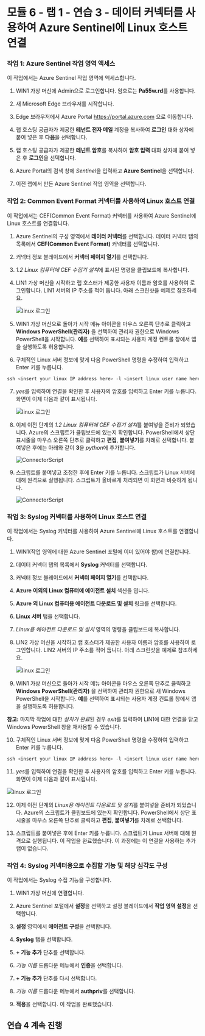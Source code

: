 ﻿# 모듈 6 - 랩 1 - 연습 3 - 데이터 커넥터를 사용하여 Azure Sentinel에 Linux 호스트 연결

### 작업 1: Azure Sentinel 작업 영역 액세스

이 작업에서는 Azure Sentinel 작업 영역에 액세스합니다.

1. WIN1 가상 머신에 Admin으로 로그인합니다. 암호로는 **Pa55w.rd**를 사용합니다.  

2. 새 Microsoft Edge 브라우저를 시작합니다.

3. Edge 브라우저에서 Azure Portal https://portal.azure.com 으로 이동합니다.

4. 랩 호스팅 공급자가 제공한 **테넌트 전자 메일** 계정을 복사하여 **로그인** 대화 상자에 붙여 넣은 후 **다음**을 선택합니다.

5. 랩 호스팅 공급자가 제공한 **테넌트 암호**를 복사하여 **암호 입력** 대화 상자에 붙여 넣은 후 **로그인**을 선택합니다.

6. Azure Portal의 검색 창에 *Sentinel*을 입력하고 **Azure Sentinel**을 선택합니다.

7. 이전 랩에서 만든 Azure Sentinel 작업 영역을 선택합니다.

### 작업 2: Common Event Format 커넥터를 사용하여 Linux 호스트 연결

이 작업에서는 CEF(Common Event Format) 커넥터를 사용하여 Azure Sentinel에 Linux 호스트를 연결합니다.

1. Azure Sentinel의 구성 영역에서 **데이터 커넥터**를 선택합니다.  데이터 커넥터 탭의 목록에서 **CEF(Common Event Format)** 커넥터를 선택합니다.

2. 커넥터 정보 블레이드에서 **커넥터 페이지 열기**를 선택합니다.

3. *1.2 Linux 컴퓨터에 CEF 수집기 설치*에 표시된 명령을 클립보드에 복사합니다.

4. LIN1 가상 머신을 시작하고 랩 호스터가 제공한 사용자 이름과 암호를 사용하여 로그인합니다. LIN1 서버의 IP 주소를 적어 둡니다. 아래 스크린샷을 예제로 참조하세요.

   ![linux 로그인](../Media/LinuxLoginExample.png)

5. WIN1 가상 머신으로 돌아가 시작 메뉴 아이콘을 마우스 오른쪽 단추로 클릭하고 **Windows PowerShell(관리자)** 을 선택하여 관리자 권한으로 Windows PowerShell을 시작합니다. **예**를 선택하여 표시되는 사용자 계정 컨트롤 창에서 앱을 실행하도록 허용합니다.

6. 구체적인 Linux 서버 정보에 맞게 다음 PowerShell 명령을 수정하여 입력하고 Enter 키를 누릅니다.

```PowerShell
ssh <insert your linux IP address here> -l <insert linux user name here>
```

7. *yes*를 입력하여 연결을 확인한 후 사용자의 암호를 입력하고 Enter 키를 누릅니다. 화면이 이제 다음과 같이 표시됩니다.

   ![linux 로그인](../Media/PSconnectLinux.png)

8. 이제 이전 단계의 *1.2 Linux 컴퓨터에 CEF 수집기 설치*를 붙여넣을 준비가 되었습니다. Azure의 스크립트가 클립보드에 있는지 확인합니다. PowerShell에서 상단 표시줄을 마우스 오른쪽 단추로 클릭하고 **편집**, **붙여넣기**를 차례로 선택합니다. 붙여넣은 후에는 아래와 같이 **3**을 *python*에 추가합니다.

   ![ConnectorScript](../Media/ConnectorScript.png)


9. 스크립트를 붙여넣고 조정한 후에 Enter 키를 누릅니다. 스크립트가 Linux 서버에 대해 원격으로 실행됩니다. 스크립트가 올바르게 처리되면 이 화면과 비슷하게 됩니다.

   ![ConnectorScript](../Media/LinuxConnected.png)

### 작업 3: Syslog 커넥터를 사용하여 Linux 호스트 연결

이 작업에서는 Syslog 커넥터를 사용하여 Azure Sentinel에 Linux 호스트를 연결합니다.

1. WIN1(작업 영역에 대한 Azure Sentinel 포털에 이미 있어야 함)에 연결합니다.  

2. 데이터 커넥터 탭의 목록에서 **Syslog** 커넥터를 선택합니다.

3. 커넥터 정보 블레이드에서 **커넥터 페이지 열기**를 선택합니다.

4. **Azure 이외의 Linux 컴퓨터에 에이전트 설치** 섹션을 엽니다.

5. **Azure 외 Linux 컴퓨터용 에이전트 다운로드 및 설치** 링크를 선택합니다. 

6. **Linux 서버** 탭을 선택합니다.

7. *Linux용 에이전트 다운로드 및 설치* 영역의 명령을 클립보드에 복사합니다.

8. LIN2 가상 머신을 시작하고 랩 호스터가 제공한 사용자 이름과 암호를 사용하여 로그인합니다. LIN2 서버의 IP 주소를 적어 둡니다. 아래 스크린샷을 예제로 참조하세요.

   ![linux 로그인](../Media/LinuxLoginExample.png)

9. WIN1 가상 머신으로 돌아가 시작 메뉴 아이콘을 마우스 오른쪽 단추로 클릭하고 **Windows PowerShell(관리자)** 을 선택하여 관리자 권한으로 새 Windows PowerShell을 시작합니다. **예**를 선택하여 표시되는 사용자 계정 컨트롤 창에서 앱을 실행하도록 허용합니다.

**참고:** 마지막 작업에 대한 *설치가 완료*된 경우 *exit*를 입력하여 LIN1에 대한 연결을 닫고 Windows PowerShell 창을 재사용할 수 있습니다.

10. 구체적인 Linux 서버 정보에 맞게 다음 PowerShell 명령을 수정하여 입력하고 Enter 키를 누릅니다.

```PowerShell
ssh <insert your linux IP address here> -l <insert linux user name here>
```

11. *yes*를 입력하여 연결을 확인한 후 사용자의 암호를 입력하고 Enter 키를 누릅니다. 화면이 이제 다음과 같이 표시됩니다.

   ![linux 로그인](../Media/PSconnectLinux.png)

12. 이제 이전 단계의 *Linux용 에이전트 다운로드 및 설치*를 붙여넣을 준비가 되었습니다. Azure의 스크립트가 클립보드에 있는지 확인합니다. PowerShell에서 상단 표시줄을 마우스 오른쪽 단추로 클릭하고 **편집**, **붙여넣기**를 차례로 선택합니다.

13. 스크립트를 붙여넣은 후에 Enter 키를 누릅니다. 스크립트가 Linux 서버에 대해 원격으로 실행됩니다. 이 작업을 완료했습니다. 이 과정에는 이 연결을 사용하는 추가 랩이 없습니다.

### 작업 4: Syslog 커넥터용으로 수집할 기능 및 해당 심각도 구성

이 작업에서는 Syslog 수집 기능을 구성합니다.

1. WIN1 가상 머신에 연결합니다.

2. Azure Sentinel 포털에서 **설정**을 선택하고 설정 블레이드에서 **작업 영역 설정**을 선택합니다.

3. **설정** 영역에서 **에이전트 구성**을 선택합니다.

4. **Syslog** 탭을 선택합니다.

5. **+ 기능 추가** 단추를 선택합니다.

6. *기능 이름* 드롭다운 메뉴에서 **인증**을 선택합니다.

7. **+ 기능 추가** 단추를 다시 선택합니다.

8. *기능 이름* 드롭다운 메뉴에서 **authpriv**를 선택합니다.

9. **적용**을 선택합니다.  이 작업을 완료했습니다.

## 연습 4 계속 진행
